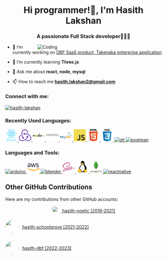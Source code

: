 
<h1 align="center">Hi programmer!👋, I'm Hasith Lakshan</h1>
<h3 align="center">A passionate Full Stack developer🧑🏻‍💻</h3>
<img align="right" alt="Coding" width="400" src="https://img.freepik.com/free-vector/male-programmer-working-computer-office-wall-with-hanging-reminder-stickers-developer-creating-new-software-interface-coding-programming-system-administrator-designer-character_575670-1159.jpg?w=900&t=st=1699459941~exp=1699460541~hmac=2f6449b9ecb98d637509940b85c34761b711c022f5f3db04c96ddc91f5357386"/>

- 🔭 I’m currently working on [DBF SaaS product, Takenaka enterprise application](https://app.saas.bluefoam.io/)

- 🌱 I’m currently learning **Three.js**

- 💬 Ask me about **react, node, mysql**

- 📫 How to reach me **hasith.lakshan2@gmail.com**

<h3 align="left">Connect with me:</h3>
<p align="left">
<a href="https://linkedin.com/in/hasith-lakshan" target="blank"><img align="center" src="https://raw.githubusercontent.com/rahuldkjain/github-profile-readme-generator/master/src/images/icons/Social/linked-in-alt.svg" alt="hasith-lakshan" height="30" width="40" /></a>
</p>
<h3 align="left">Recently Used Languages:</h3>
<p align="left"> <a href="https://reactjs.org/" target="_blank" rel="noreferrer"> <img src="https://raw.githubusercontent.com/devicons/devicon/master/icons/react/react-original-wordmark.svg" alt="react" width="40" height="40"/> </a> <a href="https://redux.js.org" target="_blank" rel="noreferrer"> <img src="https://raw.githubusercontent.com/devicons/devicon/master/icons/redux/redux-original.svg" alt="redux" width="40" height="40"/> </a> <a href="https://nodejs.org" target="_blank" rel="noreferrer"> <img src="https://raw.githubusercontent.com/devicons/devicon/master/icons/nodejs/nodejs-original-wordmark.svg" alt="nodejs" width="40" height="40"/> </a> <a href="https://expressjs.com" target="_blank" rel="noreferrer"> <img src="https://raw.githubusercontent.com/devicons/devicon/master/icons/express/express-original-wordmark.svg" alt="express" width="40" height="40"/> </a> <a href="https://www.mysql.com/" target="_blank" rel="noreferrer"> <img src="https://raw.githubusercontent.com/devicons/devicon/master/icons/mysql/mysql-original-wordmark.svg" alt="mysql" width="40" height="40"/> </a> <a href="https://developer.mozilla.org/en-US/docs/Web/JavaScript" target="_blank" rel="noreferrer"> <img src="https://raw.githubusercontent.com/devicons/devicon/master/icons/javascript/javascript-original.svg" alt="javascript" width="40" height="40"/> </a> <a href="https://www.w3.org/html/" target="_blank" rel="noreferrer"> <img src="https://raw.githubusercontent.com/devicons/devicon/master/icons/html5/html5-original-wordmark.svg" alt="html5" width="40" height="40"/> </a> <a href="https://www.w3schools.com/css/" target="_blank" rel="noreferrer"> <img src="https://raw.githubusercontent.com/devicons/devicon/master/icons/css3/css3-original-wordmark.svg" alt="css3" width="40" height="40"/> </a> <a href="https://git-scm.com/" target="_blank" rel="noreferrer"> <img src="https://www.vectorlogo.zone/logos/git-scm/git-scm-icon.svg" alt="git" width="40" height="40"/> </a> <a href="https://postman.com" target="_blank" rel="noreferrer"> <img src="https://www.vectorlogo.zone/logos/getpostman/getpostman-icon.svg" alt="postman" width="40" height="40"/> </a> </p>

<h3 align="left">Languages and Tools:</h3>
<p align="left"> <a href="https://www.arduino.cc/" target="_blank" rel="noreferrer"> <img src="https://cdn.worldvectorlogo.com/logos/arduino-1.svg" alt="arduino" width="40" height="40"/> </a> <a href="https://aws.amazon.com" target="_blank" rel="noreferrer"> <img src="https://raw.githubusercontent.com/devicons/devicon/master/icons/amazonwebservices/amazonwebservices-original-wordmark.svg" alt="aws" width="40" height="40"/> </a> <a href="https://www.blender.org/" target="_blank" rel="noreferrer"> <img src="https://download.blender.org/branding/community/blender_community_badge_white.svg" alt="blender" width="40" height="40"/> </a> <a href="https://sass-lang.com" target="_blank" rel="noreferrer"> <img src="https://raw.githubusercontent.com/devicons/devicon/master/icons/sass/sass-original.svg" alt="sass" width="40" height="40"/> </a> <a href="https://www.linux.org/" target="_blank" rel="noreferrer"> <img src="https://raw.githubusercontent.com/devicons/devicon/master/icons/linux/linux-original.svg" alt="linux" width="40" height="40"/> </a> <a href="https://www.mongodb.com/" target="_blank" rel="noreferrer"> <img src="https://raw.githubusercontent.com/devicons/devicon/master/icons/mongodb/mongodb-original-wordmark.svg" alt="mongodb" width="40" height="40"/> </a> <a href="https://reactnative.dev/" target="_blank" rel="noreferrer"> <img src="https://reactnative.dev/img/header_logo.svg" alt="reactnative" width="40" height="40"/> </a> </p>

## Other GitHub Contributions

Here are my contributions from other GitHub accounts:

<style>
  .profile-section {
    display: flex;
    align-items: center;
    justify-content: center;
    margin-bottom: 20px;
  }
</style>

<div class="profile-section">
  <a href="https://github.com/hasith-noetic">
    <img src="https://camo.githubusercontent.com/edace24477b83fec7ceeed28766bed49d1e437525e96e7570ace005e7c8a9432/68747470733a2f2f696d672e69636f6e73382e636f6d2f666c75656e742f34382f3030303030302f6769746875622e706e67"
      width="20"
      height="20"
      style="border-radius: 50%; margin-right: 10px;"
    />
    hasith-noetic [2019-2021]
  </a>
</div>

<div style="display: flex; align-items: center; margin-bottom: 20px;">
  <a href="https://github.com/hasith-schoolgrove">
    <img src="https://camo.githubusercontent.com/edace24477b83fec7ceeed28766bed49d1e437525e96e7570ace005e7c8a9432/68747470733a2f2f696d672e69636f6e73382e636f6d2f666c75656e742f34382f3030303030302f6769746875622e706e67"
      width="45"
      height="45"
      style="border-radius: 50%; margin-right: 10px;"
    />
  </a>
  <div>
    <a href="https://github.com/hasith-schoolgrove">hasith-schoolgrove [2021-2022]</a>
  </div>
</div>

<div style="display: flex; align-items: center; margin-bottom: 20px;">
  <a href="https://github.com/hasith-dbf">
    <img src="https://camo.githubusercontent.com/edace24477b83fec7ceeed28766bed49d1e437525e96e7570ace005e7c8a9432/68747470733a2f2f696d672e69636f6e73382e636f6d2f666c75656e742f34382f3030303030302f6769746875622e706e67"
      width="45"
      height="45"
      style="border-radius: 50%; margin-right: 10px;"
    />
  </a>
  <div>
    <a href="https://github.com/hasith-dbf">hasith-dbf [2022-2023]</a>
  </div>
</div>


